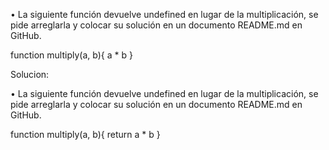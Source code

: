 • La siguiente función devuelve undefined en lugar de la multiplicación, se pide arreglarla y colocar su solución en un documento README.md en GitHub.

  function multiply(a, b){
    a * b
  }
  

  Solucion:

  • La siguiente función devuelve undefined en lugar de la multiplicación, se pide arreglarla y colocar su solución en un documento README.md en GitHub.

  function multiply(a, b){
    return a * b
  }